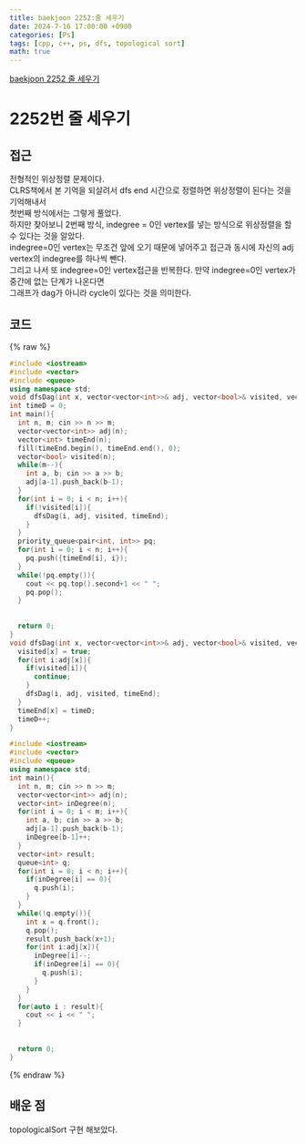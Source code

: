 ```yaml
---
title: baekjoon 2252:줄 세우기
date: 2024-7-16 17:00:00 +0900
categories: [Ps]
tags: [cpp, c++, ps, dfs, topological sort]
math: true
---
```


[baekjoon 2252 줄 세우기](https://www.acmicpc.net/problem/2252)

# 2252번 줄 세우기

## 접근
전형적인 위상정렬 문제이다.  
CLRS책에서 본 기억을 되살려서 dfs end 시간으로 정렬하면 위상정렬이 된다는 것을 기억해내서  
첫번째 방식에서는 그렇게 풀었다.  
하지만 찾아보니 2번째 방식, indegree = 0인 vertex를 넣는 방식으로 위상정렬을 할 수 있다는 것을 알았다.  
indegree=0인 vertex는 무조건 앞에 오기 때문에 넣어주고 접근과 동시에 자신의 adj vertex의 indegree를 하나씩 뺀다.  
그리고 나서 또 indegree=0인 vertex접근을 반복한다. 만약 indegree=0인 vertex가 중간에 없는 단계가 나온다면  
그래프가 dag가 아니라 cycle이 있다는 것을 의미한다.  
## 코드
{% raw %}
```cpp
#include <iostream>
#include <vector>
#include <queue>
using namespace std;
void dfsDag(int x, vector<vector<int>>& adj, vector<bool>& visited, vector<int>& timeEnd);
int timeD = 0;
int main(){
  int n, m; cin >> n >> m;
  vector<vector<int>> adj(n);
  vector<int> timeEnd(n);
  fill(timeEnd.begin(), timeEnd.end(), 0);
  vector<bool> visited(n);
  while(m--){
    int a, b; cin >> a >> b;
    adj[a-1].push_back(b-1);
  }
  for(int i = 0; i < n; i++){
    if(!visited[i]){
      dfsDag(i, adj, visited, timeEnd);
    }
  }
  priority_queue<pair<int, int>> pq;
  for(int i = 0; i < n; i++){
    pq.push({timeEnd[i], i});
  }
  while(!pq.empty()){
    cout << pq.top().second+1 << " ";
    pq.pop();
  }
  
  
  return 0;
}
void dfsDag(int x, vector<vector<int>>& adj, vector<bool>& visited, vector<int>& timeEnd){
  visited[x] = true;
  for(int i:adj[x]){
    if(visited[i]){
      continue;
    }
    dfsDag(i, adj, visited, timeEnd);
  }
  timeEnd[x] = timeD;
  timeD++;
}
```
```cpp
#include <iostream>
#include <vector>
#include <queue>
using namespace std;
int main(){
  int n, m; cin >> n >> m;
  vector<vector<int>> adj(n);
  vector<int> inDegree(n);
  for(int i = 0; i < m; i++){
    int a, b; cin >> a >> b;
    adj[a-1].push_back(b-1);
    inDegree[b-1]++;
  }
  vector<int> result;
  queue<int> q;
  for(int i = 0; i < n; i++){
    if(inDegree[i] == 0){
      q.push(i);
    }
  }
  while(!q.empty()){
    int x = q.front();
    q.pop();
    result.push_back(x+1);
    for(int i:adj[x]){
      inDegree[i]--;
      if(inDegree[i] == 0){
        q.push(i);
      }
    }
  }
  for(auto i : result){
    cout << i << " ";
  }
  
  
  return 0;
}
```
{% endraw %}


## 배운 점
topologicalSort 구현 해보았다.

